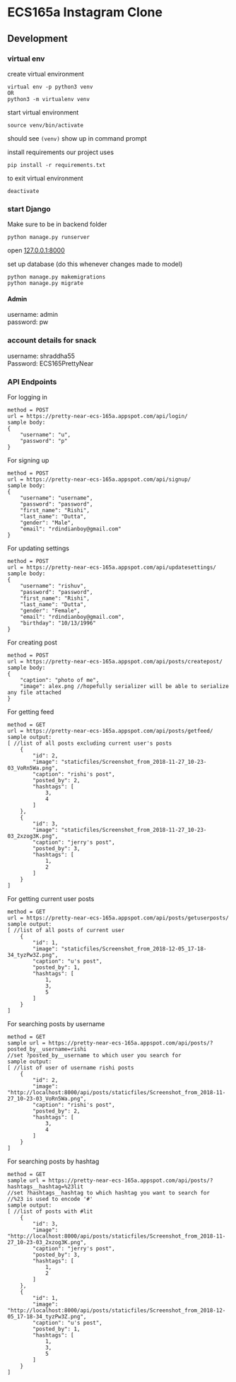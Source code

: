 # ECS165a Instagram Clone

## Development
### virtual env
create virtual environment
```
virtual env -p python3 venv
OR
python3 -m virtualenv venv
```

start virtual environment
```
source venv/bin/activate
```

should see `(venv)` show up in command prompt

install requirements our project uses
```
pip install -r requirements.txt
```


to exit virtual environment
```
deactivate
```


### start Django
Make sure to be in backend folder
```
python manage.py runserver
```
open [127.0.0.1:8000](127.0.0.1:8000)

set up database (do this whenever changes made to model)
```
python manage.py makemigrations
python manage.py migrate
```
#### Admin
username: admin\
password: pw


### account details for snack ###
username: shraddha55\
Password: ECS165PrettyNear

### API Endpoints ###
For logging in
```
method = POST
url = https://pretty-near-ecs-165a.appspot.com/api/login/
sample body:
{
	"username": "u",
	"password": "p"
}
```

For signing up
```
method = POST
url = https://pretty-near-ecs-165a.appspot.com/api/signup/
sample body:
{
	"username": "username",
	"password": "password",
	"first_name": "Rishi",
	"last_name": "Dutta",
	"gender": "Male",
	"email": "rdindianboy@gmail.com"
}
```

For updating settings
```
method = POST
url = https://pretty-near-ecs-165a.appspot.com/api/updatesettings/
sample body:
{
	"username": "rishuv",
	"password": "password",
	"first_name": "Rishi",
	"last_name": "Dutta",
	"gender": "Female",
	"email": "rdindianboy@gmail.com",
	"birthday": "10/13/1996"
}
```

For creating post
```
method = POST
url = https://pretty-near-ecs-165a.appspot.com/api/posts/createpost/
sample body:
{
	"caption": "photo of me",
	"image": alex.png //hopefully serializer will be able to serialize any file attached
}
```

For getting feed
```
method = GET
url = https://pretty-near-ecs-165a.appspot.com/api/posts/getfeed/
sample output:
[ //list of all posts excluding current user's posts
    {
        "id": 2,
        "image": "staticfiles/Screenshot_from_2018-11-27_10-23-03_VoRn5Wa.png",
        "caption": "rishi's post",
        "posted_by": 2,
        "hashtags": [
            3,
            4
        ]
    },
    {
        "id": 3,
        "image": "staticfiles/Screenshot_from_2018-11-27_10-23-03_2xzog3K.png",
        "caption": "jerry's post",
        "posted_by": 3,
        "hashtags": [
            1,
            2
        ]
    }
]
```

For getting current user posts
```
method = GET
url = https://pretty-near-ecs-165a.appspot.com/api/posts/getuserposts/
sample output:
[ //list of all posts of current user
    {
        "id": 1,
        "image": "staticfiles/Screenshot_from_2018-12-05_17-18-34_tyzPw3Z.png",
        "caption": "u's post",
        "posted_by": 1,
        "hashtags": [
            1,
            3,
            5
        ]
    }
]
```
For searching posts by username
```
method = GET
sample url = https://pretty-near-ecs-165a.appspot.com/api/posts/?posted_by__username=rishi 
//set ?posted_by__username to which user you search for
sample output:
[ //list of user of username rishi posts
    {
        "id": 2,
        "image": "http://localhost:8000/api/posts/staticfiles/Screenshot_from_2018-11-27_10-23-03_VoRn5Wa.png",
        "caption": "rishi's post",
        "posted_by": 2,
        "hashtags": [
            3,
            4
        ]
    }
]
```

For searching posts by hashtag
```
method = GET
sample url = https://pretty-near-ecs-165a.appspot.com/api/posts/?hashtags__hashtag=%23lit 
//set ?hashtags__hashtag to which hashtag you want to search for
//%23 is used to encode '#'
sample output:
[ //list of posts with #lit
    {
        "id": 3,
        "image": "http://localhost:8000/api/posts/staticfiles/Screenshot_from_2018-11-27_10-23-03_2xzog3K.png",
        "caption": "jerry's post",
        "posted_by": 3,
        "hashtags": [
            1,
            2
        ]
    },
    {
        "id": 1,
        "image": "http://localhost:8000/api/posts/staticfiles/Screenshot_from_2018-12-05_17-18-34_tyzPw3Z.png",
        "caption": "u's post",
        "posted_by": 1,
        "hashtags": [
            1,
            3,
            5
        ]
    }
]
```